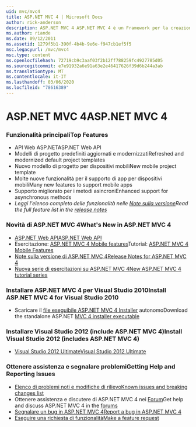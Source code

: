 ```yaml
---
uid: mvc/mvc4
title: ASP.NET MVC 4 | Microsoft Docs
author: rick-anderson
description: ASP.NET MVC 4 ASP.NET MVC 4 è un Framework per la creazione di applicazioni Web scalabili basate su standard usando modelli di progettazione ben stabiliti e la potenza di...
ms.author: riande
ms.date: 09/12/2011
ms.assetid: 1279f5b1-390f-4b4b-9e6e-f947cb1ef5f5
msc.legacyurl: /mvc/mvc4
msc.type: content
ms.openlocfilehash: 72719cb9c3aaf03f2b12ff788259fc4927785d05
ms.sourcegitcommit: e7e91932a6e91a63e2e46417626f39d6b244a3ab
ms.translationtype: MT
ms.contentlocale: it-IT
ms.lasthandoff: 03/06/2020
ms.locfileid: "78616389"
---
```

# <a name="aspnet-mvc-4"></a><span data-ttu-id="eebfe-103">ASP.NET MVC 4</span><span class="sxs-lookup"><span data-stu-id="eebfe-103">ASP.NET MVC 4</span></span>

### <a name="top-features"></a><span data-ttu-id="eebfe-104">Funzionalità principali</span><span class="sxs-lookup"><span data-stu-id="eebfe-104">Top Features</span></span>

- <span data-ttu-id="eebfe-105">API Web ASP.NET</span><span class="sxs-lookup"><span data-stu-id="eebfe-105">ASP.NET Web API</span></span>
- <span data-ttu-id="eebfe-106">Modelli di progetto predefiniti aggiornati e modernizzati</span><span class="sxs-lookup"><span data-stu-id="eebfe-106">Refreshed and modernized default project templates</span></span>
- <span data-ttu-id="eebfe-107">Nuovo modello di progetto per dispositivi mobili</span><span class="sxs-lookup"><span data-stu-id="eebfe-107">New mobile project template</span></span>
- <span data-ttu-id="eebfe-108">Molte nuove funzionalità per il supporto di app per dispositivi mobili</span><span class="sxs-lookup"><span data-stu-id="eebfe-108">Many new features to support mobile apps</span></span>
- <span data-ttu-id="eebfe-109">Supporto migliorato per i metodi asincroni</span><span class="sxs-lookup"><span data-stu-id="eebfe-109">Enhanced support for asynchronous methods</span></span>
- <span data-ttu-id="eebfe-110">*Leggi l'elenco completo delle funzionalità nelle [Note sulla versione](../whitepapers/mvc4-release-notes.md)*</span><span class="sxs-lookup"><span data-stu-id="eebfe-110">*Read the full feature list in the [release notes](../whitepapers/mvc4-release-notes.md)*</span></span>

### <a name="whats-new-in-aspnet-mvc-4"></a><span data-ttu-id="eebfe-111">Novità di ASP.NET MVC 4</span><span class="sxs-lookup"><span data-stu-id="eebfe-111">What's New in ASP.NET MVC 4</span></span>

- [<span data-ttu-id="eebfe-112">ASP.NET Web API</span><span class="sxs-lookup"><span data-stu-id="eebfe-112">ASP.NET Web API</span></span>](../web-api/index.md)
- <span data-ttu-id="eebfe-113">Esercitazione: [ASP.NET MVC 4 Mobile features](overview/older-versions/aspnet-mvc-4-mobile-features.md)</span><span class="sxs-lookup"><span data-stu-id="eebfe-113">Tutorial: [ASP.NET MVC 4 Mobile Features](overview/older-versions/aspnet-mvc-4-mobile-features.md)</span></span>
- [<span data-ttu-id="eebfe-114">Note sulla versione di ASP.NET MVC 4</span><span class="sxs-lookup"><span data-stu-id="eebfe-114">Release Notes for ASP.NET MVC 4</span></span>](../whitepapers/mvc4-release-notes.md)
- [<span data-ttu-id="eebfe-115">Nuova serie di esercitazioni su ASP.NET MVC 4</span><span class="sxs-lookup"><span data-stu-id="eebfe-115">New ASP.NET MVC 4 tutorial series</span></span>](overview/older-versions/getting-started-with-aspnet-mvc4/intro-to-aspnet-mvc-4.md)

### <a name="install-aspnet-mvc-4-for-visual-studio-2010"></a><span data-ttu-id="eebfe-116">Installare ASP.NET MVC 4 per Visual Studio 2010</span><span class="sxs-lookup"><span data-stu-id="eebfe-116">Install ASP.NET MVC 4 for Visual Studio 2010</span></span>

- <span data-ttu-id="eebfe-117">Scaricare il [file eseguibile ASP.NET MVC 4 Installer](https://www.microsoft.com/download/details.aspx?id=30683) autonomo</span><span class="sxs-lookup"><span data-stu-id="eebfe-117">Download the standalone ASP.NET [MVC 4 installer executable](https://www.microsoft.com/download/details.aspx?id=30683)</span></span>

### <a name="install-visual-studio-2012-includes-aspnet-mvc-4"></a><span data-ttu-id="eebfe-118">Installare Visual Studio 2012 (include ASP.NET MVC 4)</span><span class="sxs-lookup"><span data-stu-id="eebfe-118">Install Visual Studio 2012 (includes ASP.NET MVC 4)</span></span>

- [<span data-ttu-id="eebfe-119">Visual Studio 2012 Ultimate</span><span class="sxs-lookup"><span data-stu-id="eebfe-119">Visual Studio 2012 Ultimate</span></span>](https://go.microsoft.com/fwlink/?linkid=247148)

### <a name="getting-help-and-reporting-issues"></a><span data-ttu-id="eebfe-120">Ottenere assistenza e segnalare problemi</span><span class="sxs-lookup"><span data-stu-id="eebfe-120">Getting Help and Reporting Issues</span></span>

- [<span data-ttu-id="eebfe-121">Elenco di problemi noti e modifiche di rilievo</span><span class="sxs-lookup"><span data-stu-id="eebfe-121">Known issues and breaking changes list</span></span>](../whitepapers/mvc4-release-notes.md#_Toc303253815)
- <span data-ttu-id="eebfe-122">Ottenere assistenza e discutere di ASP.NET MVC 4 nei [Forum](https://forums.asp.net/1146.aspx)</span><span class="sxs-lookup"><span data-stu-id="eebfe-122">Get help and discuss ASP.NET MVC 4 in the [forums](https://forums.asp.net/1146.aspx)</span></span>
- [<span data-ttu-id="eebfe-123">Segnalare un bug in ASP.NET MVC 4</span><span class="sxs-lookup"><span data-stu-id="eebfe-123">Report a bug in ASP.NET MVC 4</span></span>](https://github.com/aspnet/AspNetWebStack/issues)
- [<span data-ttu-id="eebfe-124">Eseguire una richiesta di funzionalità</span><span class="sxs-lookup"><span data-stu-id="eebfe-124">Make a feature request</span></span>](http://aspnet.uservoice.com/forums/41201-asp-net-mvc)
